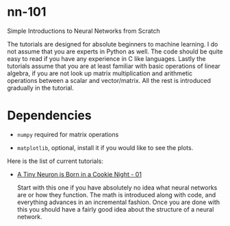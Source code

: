 # nn-101
Simple Introductions to Neural Networks from Scratch

The tutorials are designed for absolute beginners to machine learning.
I do not assume that you are experts in Python as well.
The code should be quite easy to read if you have any experience in C like
languages.
Lastly the tutorials assume that you are at least familiar with basic
operations of linear algebra, if you are not look up matrix multiplication
and arithmetic operations between a scalar and vector/matrix. All the rest is
introduced gradually in the tutorial.

# Dependencies

- `numpy` required for matrix operations

- `matplotlib`, optional, install it if you would like to see the plots.


Here is the list of current tutorials:

- [A Tiny Neuron is Born in a Cookie Night - 01](nn101/)

  Start with this one if you have absolutely no idea what neural networks are 
  or how they function. The math is introduced along with code, and
  everything advances in an incremental fashion. Once you are done with this
  you should have a fairly good idea about the structure of a neural network.


